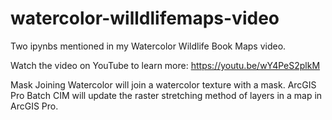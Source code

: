 # watercolor-willdlifemaps-video
Two ipynbs mentioned in my Watercolor Wildlife Book Maps video. 


Watch the video on YouTube to learn more: https://youtu.be/wY4PeS2plkM

Mask Joining Watercolor will join a watercolor texture with a mask. 
ArcGIS Pro Batch CIM will update the raster stretching method of layers in a map in ArcGIS Pro. 